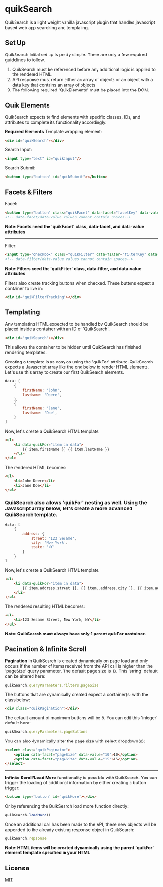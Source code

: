 # quikSearch
QuikSearch is a light weight vanilla javascript plugin that handles javascript based web app searching and templating.

## Set Up
QuikSearch initial set up is pretty simple. There are only a few required guidelines to follow.
1. QuikSearch must be referenced before any additional logic is applied to the rendered HTML. 
2. API response must return either an array of objects or an object with a data key that contains an array of objects
3. The following required 'QuikElements' must be placed into the DOM.

## Quik Elements
QuikSearch expects to find elements with specific classes, IDs, and attributes to complete its functionality accordingly. 

**Required Elements**
Template wrapping element:
```html
<div id="quikSearch"></div>
```
Search Input:
```html
<input type="text" id="quikInput"/>
```
Search Submit:
```html
<button type="button" id="quikSubmit"></button>
```

## Facets & Filters

Facet:
```html
<button type="button" class="quikFacet" data-facet="facetKey" data-value="facetValue"></button>
<!-- data-facet/data-value values cannot contain spaces-->
```
**Note: Facets need the 'quikFacet' class, data-facet, and data-value attributes**
***
Filter:
```html
<input type="checkbox" class="quikFilter" data-filter="filterKey" data-value="filterValue"/>
<!-- data-filter/data-value values cannot contain spaces-->
```
**Note: Filters need the 'quikFilter' class, data-filter, and data-value attributes**

Filters also create tracking buttons when checked. These buttons expect a container to live in:
```html
<div id="quikFilterTracking"></div>
```

## Templating 
Any templating HTML expected to be handled by QuikSearch should be placed inside a container with an ID of 'QuikSearch'. 
```html
<div id="quikSearch"></div>
```
This allows the container to be hidden until QuikSearch has finished rendering templates.

Creating a template is as easy as using the 'quikFor' attribute. QuikSearch expects a Javascript array like the one below to render HTML elements. Let's use this array to create our first QuikSearch elements.
```javascript
data: [
	{
		firstName: 'John',
		lastName: 'Deere',
	},
	{
		firstName: 'Jane',
		lastName: 'Doe',
	}
]
```
Now, let's create a QuikSearch HTML template.
```html
<ul>
	<li data-quikFor="item in data">
		{{ item.firstName }} {{ item.lastName }}
	</li>
</ul>
```
The rendered HTML becomes: 

```html
<ul>
	<li>John Deere</li>
	<li>Jane Doe</li>
</ul>
```

### QuikSearch also allows 'quikFor' nesting as well. Using the Javascript array below, let's create a more advanced QuikSearch template.
```javascript
data: [
	{
		address: {
			street: '123 Sesame',
			city: 'New York',
			state: 'NY'
		}
	}
]
```
Now, let's create a QuikSearch HTML template.
```html
<ul>
	<li data-quikFor="item in data">
		{{ item.address.street }}, {{ item..address.city }}, {{ item.address.State }}
	</li>
</ul>
```
The rendered resulting HTML becomes: 

```html
<ul>
	<li>123 Sesame Street, New York, NY</li>
</ul>
```
**Note: QuikSearch must always have only 1 parent quikFor container.**

## Pagination & Infinite Scroll

**Pagination** in QuikSearch is created dynamically on page load and only occurs if the number of items received from the API call is higher than the 'pageSize' query parameter. The default page size is 10. This 'string' default can be altered here:
```javascript
quikSearch.queryParameters.filters.pageSize
```
The buttons that are dynamically created expect a container(s) with the class below:
```html
<div class="quikPagination"></div>
```
The default amount of maximum buttons will be 5. You can edit this 'integer' default here:
```javascript
quikSearch.queryParameters.pageButtons
```
You can also dynamically alter the page size with select dropdown(s):
```html
<select class="quikPaginator">
	<option data-facet="pageSize" data-value="10">10</option>
	<option data-facet="pageSize" data-value="15">15</option>
</select>
```
***
**Infinite Scroll/Load More** functionality is possible with QuikSearch. You can trigger the loading of additional information by either creating a button trigger:
```html
<button type="button" id="quikMore"></div>
```
Or by referencing the QuikSearch load more function directly:
```javascript
quikSearch.loadMore()
```
Once an additional call has been made to the API, these new objects will be appended to the already existing response object in QuikSearch:
```javascript
quikSearch.repsonse
```
**Note: HTML items will be created dynamically using the parent 'quikFor' element template specified in your HTML**
 
## License
[MIT](http://www.opensource.org/licenses/mit-license.php) 